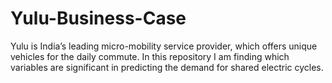 # Yulu-Business-Case
Yulu is India’s leading micro-mobility service provider, which offers unique vehicles for the daily commute. In this repository I am finding which variables are significant in predicting the demand for shared electric cycles.
